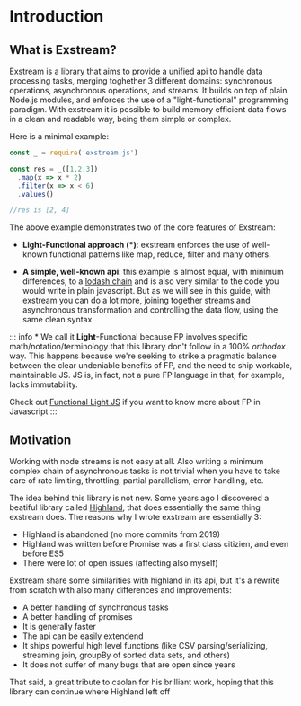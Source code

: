 # Introduction

## What is Exstream?

Exstream is a library that aims to provide a unified api to handle data processing tasks, merging toghether 3 different domains: synchronous operations, asynchronous operations, and streams. It builds on top of plain Node.js modules, and enforces the use of a "light-functional" programming paradigm. With exstream it is possible to build memory efficient data flows in a clean and readable way, being them simple or complex.

Here is a minimal example:

```js
const _ = require('exstream.js')

const res = _([1,2,3])
  .map(x => x * 2)
  .filter(x => x < 6)
  .values()

//res is [2, 4]
```

The above example demonstrates two of the core features of Exstream:

* <b>Light-Functional approach (*)</b>: exstream enforces the use of well-known functional patterns like map, reduce, filter and many others. 

* <b>A simple, well-known api</b>: this example is almost equal, with minimum differences, to a [lodash chain](https://lodash.com/docs/4.17.15#chain) and is also very similar to the code you would write in plain javascript. But as we will see in this guide, with exstream you can do a lot more, joining together streams and asynchronous transformation and controlling the data flow, using the same clean syntax

::: info *
We call it <b>Light</b>-Functional because FP involves specific math/notation/terminology that this library don't follow in a 100% <i>orthodox</i> way. This happens because we're seeking to strike a pragmatic balance between the clear undeniable benefits of FP, and the need to ship workable, maintainable JS. JS is, in fact, not a pure FP language in that, for example, lacks immutability.

Check out [Functional Light JS](https://github.com/getify/Functional-Light-JS) if you want to know more about FP in Javascript
:::

## Motivation

Working with node streams is not easy at all. Also writing a minimum complex chain of asynchronous tasks is not trivial when you have to take care of rate limiting, throttling, partial parallelism, error handling, etc.

The idea behind this library is not new. Some years ago I discovered a beatiful library called [Highland](https://caolan.github.io/highland/), that does essentially the same thing exstream does. The reasons why I wrote exstream are essentially 3:

* Highland is abandoned (no more commits from 2019)
* Highland was written before Promise was a first class citizien, and even before ES5
* There were lot of open issues (affecting also myself) 

Exstream share some similarities with highland in its api, but it's a rewrite from scratch with also many differences and improvements:

* A better handling of synchronous tasks
* A better handling of promises
* It is generally faster
* The api can be easily extendend
* It ships powerful high level functions (like CSV parsing/serializing, streaming join, groupBy of sorted data sets, and others)
* It does not suffer of many bugs that are open since years

That said, a great tribute to caolan for his brilliant work, hoping that this library can continue where Highland left off